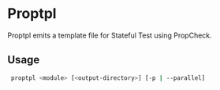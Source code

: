 # Proptpl

Proptpl emits a template file for Stateful Test using PropCheck.

## Usage

```bash
 proptpl <module> [<output-directory>] [-p | --parallel]
```
